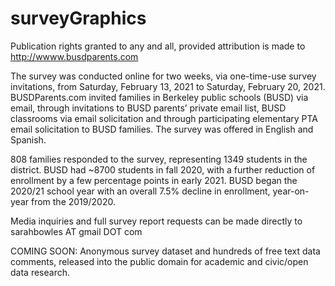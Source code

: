 # surveyGraphics
Publication rights granted to any and all, provided attribution is made to http://wwww.busdparents.com


The survey was conducted online for two weeks, via one-time-use survey invitations, from Saturday, February 13, 2021 to Saturday, February 20, 2021. BUSDParents.com invited families in Berkeley public schools (BUSD) via email, through invitations to BUSD parents’ private email list, BUSD classrooms via email solicitation and through participating elementary PTA email solicitation to BUSD families. The survey was offered in English and Spanish.

808 families responded to the survey, representing 1349 students in the district. BUSD had ~8700 students in fall 2020, with a further reduction of enrollment by a few percentage points in early 2021. BUSD began the 2020/21 school year with an overall 7.5% decline in enrollment, year-on-year from the 2019/2020.

Media inquiries and full survey report requests can be made directly to sarahbowles AT gmail DOT com

COMING SOON: Anonymous survey dataset and hundreds of free text data comments, released into the public domain for academic and civic/open data research.
